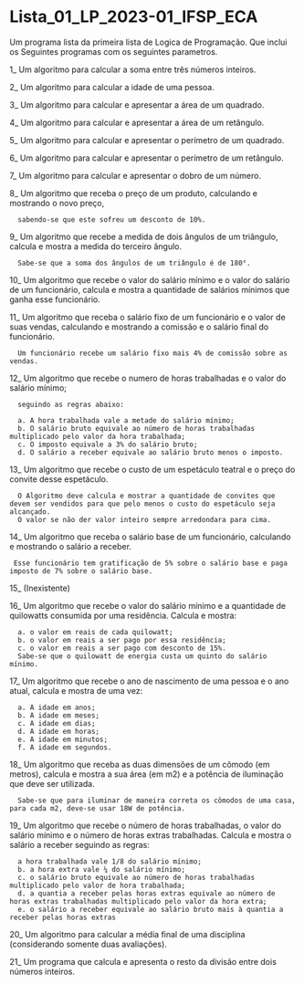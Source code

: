 # Lista_01_LP_2023-01_IFSP_ECA
Um programa lista da primeira lista de Logica de Programação.
Que inclui os Seguintes programas com os seguintes parametros.

1_ Um algoritmo para calcular a soma entre três números inteiros.

2_ Um algoritmo para calcular a idade de uma pessoa.

3_ Um algoritmo para calcular e apresentar a área de um quadrado.

4_ Um algoritmo para calcular e apresentar a área de um retângulo.

5_ Um algoritmo para calcular e apresentar o perímetro de um quadrado.

6_ Um algoritmo para calcular e apresentar o perímetro de um retângulo.

7_ Um algoritmo para calcular e apresentar o dobro de um número.

8_ Um algoritmo que receba o preço de um produto, calculando e mostrando o novo preço,

      sabendo-se que este sofreu um desconto de 10%.

9_ Um algoritmo que recebe a medida de dois ângulos de um triângulo, calcula e mostra a medida do terceiro ângulo.

      Sabe-se que a soma dos ângulos de um triângulo é de 180°.

10_ Um algoritmo que recebe o valor do salário mínimo e o valor do salário de um funcionário, calcula e mostra a quantidade de salários mínimos que ganha esse funcionário.

11_ Um algoritmo que receba o salário fixo de um funcionário e o valor de suas vendas, calculando e mostrando a comissão e o salário final do funcionário.

      Um funcionário recebe um salário fixo mais 4% de comissão sobre as vendas.

12_ Um algoritmo que recebe o numero de horas trabalhadas e o valor do salário mínimo;

      seguindo as regras abaixo:

      a. A hora trabalhada vale a metade do salário mínimo;
      b. O salário bruto equivale ao número de horas trabalhadas multiplicado pelo valor da hora trabalhada;
      c. O imposto equivale a 3% do salário bruto;
      d. O salário a receber equivale ao salário bruto menos o imposto.

 13_ Um algoritmo que recebe o custo de um espetáculo teatral e o preço do convite desse espetáculo. 
 
      O Algoritmo deve calcula e mostrar a quantidade de convites que devem ser vendidos para que pelo menos o custo do espetáculo seja alcançado.
      O valor se não der valor inteiro sempre arredondara para cima.

14_ Um algoritmo que receba o salário base de um funcionário, calculando e mostrando o salário a receber.

     Esse funcionário tem gratificação de 5% sobre o salário base e paga imposto de 7% sobre o salário base.

15_ (Inexistente)

16_ Um algoritmo que recebe o valor do salário mínimo e a quantidade de quilowatts consumida por uma residência. Calcula e mostra:

      a. o valor em reais de cada quilowatt;
      b. o valor em reais a ser pago por essa residência;
      c. o valor em reais a ser pago com desconto de 15%.
      Sabe-se que o quilowatt de energia custa um quinto do salário mínimo.

 17_ Um algoritmo que recebe o ano de nascimento de uma pessoa e o ano atual, calcula e mostra de uma vez:

      a. A idade em anos;
      b. A idade em meses;
      c. A idade em dias;
      d. A idade em horas;
      e. A idade em minutos;
      f. A idade em segundos.
 

18_ Um algoritmo que receba as duas dimensões de um cômodo (em metros), calcula e mostra a sua área (em m2) e a potência de iluminação que deve ser utilizada.

      Sabe-se que para iluminar de maneira correta os cômodos de uma casa, para cada m2, deve-se usar 18W de potência. 

19_ Um algoritmo que recebe o número de horas trabalhadas, o valor do salário mínimo e o número de horas extras trabalhadas. Calcula e mostra o salário a receber seguindo as regras:

      a hora trabalhada vale 1/8 do salário mínimo;
      b. a hora extra vale ¼ do salário mínimo;
      c. o salário bruto equivale ao número de horas trabalhadas multiplicado pelo valor de hora trabalhada;
      d. a quantia a receber pelas horas extras equivale ao número de horas extras trabalhadas multiplicado pelo valor da hora extra;
      e. o salário a receber equivale ao salário bruto mais à quantia a receber pelas horas extras
 

20_ Um algoritmo para calcular a média final de uma disciplina (considerando somente duas avaliações).

21_ Um programa que calcula e apresenta o resto da divisão entre dois números inteiros.

